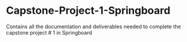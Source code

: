 # Capstone-Project-1-Springboard
Contains all the documentation and deliverables needed to complete the capstone project # 1 in Springboard
